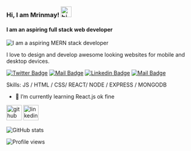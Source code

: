 ### Hi, I am  Mrinmay! <img src="https://user-images.githubusercontent.com/1303154/88677602-1635ba80-d120-11ea-84d8-d263ba5fc3c0.gif" width="28px" alt="hi">  
#### I am an aspiring full stack web developer
![I am a aspiring MERN stack developer](https://www.mobinius.com/wp-content/uploads/2020/03/mernstack-development-company.jpg)

I love to design and develop awesome looking websites for mobile and desktop devices. 

[![Twitter Badge](https://img.shields.io/badge/-@iam_Mrinmay-1ca0f1?style=flat&labelColor=1ca0f1&logo=twitter&logoColor=white&link=https://twitter.com/Ipenywis)](https://twitter.com/iam_Mrinmay) [![Mail Badge](https://img.shields.io/badge/-MrinmaySantra-c0392b?style=flat&labelColor=c0392b&logo=gmail&logoColor=white)](mailto:mrinmay7875@gmail.com) [![Linkedin Badge](https://img.shields.io/badge/-MrinmaySantra-0e76a8?style=flat&labelColor=0e76a8&logo=linkedin&logoColor=white)](https://www.linkedin.com/in/mrinmay-santra/)
[![Mail Badge](https://img.shields.io/badge/-@MrinmaySantra-e84393?style=flat&labelColor=e84393&logo=instagram&logoColor=white)](https://www.instagram.com/mrinmay.santra1/)


Skills: JS / HTML / CSS/ REACT/ NODE / EXPRESS / MONGODB

- 🌱 I’m currently learning React.js  ok fine


[<img src='https://cdn.jsdelivr.net/npm/simple-icons@3.0.1/icons/github.svg' alt='github' height='40'>](https://github.com/mrinmay-santra)  [<img src='https://cdn.jsdelivr.net/npm/simple-icons@3.0.1/icons/linkedin.svg' alt='linkedin' height='40'>](https://www.linkedin.com/in/mrinmay-santra//)  

![GitHub stats](https://github-readme-stats.vercel.app/api?username=mrinmay-santra&show_icons=true)  

![Profile views](https://gpvc.arturio.dev/mrinmay-santra)  
